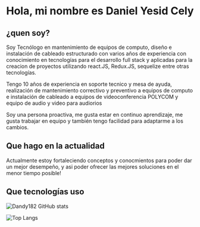 <h1 align='left'> Hola, <span>mi nombre es Daniel Yesid Cely<span></h1>

  <h2>¿quen soy?</h2>
Soy Tecnólogo en mantenimiento de equipos de computo, diseño e instalación de cableado estructurado con varios años de experiencia con conocimiento en tecnologías
para el desarrollo full stack y aplicadas para la creacion de proyectos utilizando react.JS, Redux.JS, sequelize entre otras tecnologías.
  
  Tengo 10 años de experiencia en soporte tecnico y mesa de ayuda, realización de mantenimiento correctivo y preventivo a equipos de computo e instalación de cableado 
a equipos de videoconferencia POLYCOM y equipo de audio y video para audiorios
  
Soy una persona proactiva, me gusta estar en continuo aprendizaje, me gusta trabajar en equipo y también tengo facilidad para adaptarme a los cambios. 
  
  <h2>Que hago en la actualidad</h2>
  
   Actualmente estoy fortaleciendo conceptos y conocmientos para poder dar un mejor desempeño, y asi poder ofrecer las mejores soluciones en el menor tiempo posible!
  
  <h2>Que tecnologías uso</h2>
  
  
  
  

![Dandy182 GitHub stats](https://github-readme-stats.vercel.app/api?username=Dandy182&theme=radical)

![Top Langs](https://github-readme-stats.vercel.app/api/top-langs/?username=Dandy182&bg_color=082032&hide_border=true&title_color=EEEEEE&text_color=EEEEEE&icon_color=ff006c&count_private=true)

<!---Dandy182/Dandy182 is a ✨ special ✨ repository because its `README.md` (this file) appears on your GitHub profile.
You can click the Preview link to take a look at your changes.
--->
